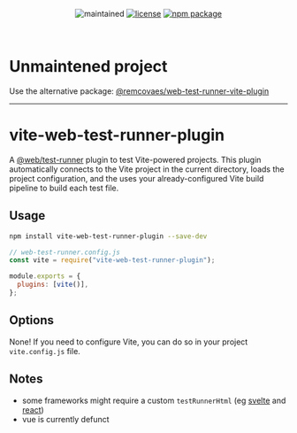 <p align="center">
  <img src="https://img.shields.io/maintenance/yes/2021.svg?style=for-the-badge" alt="maintained">
  <a href="https://github.com/material-svelte/vite-web-test-runner-plugin/blob/main/LICENSE.md"><img src="https://img.shields.io/npm/l/vite-web-test-runner-plugin.svg?style=for-the-badge" alt="license"></a>
  <a href="https://www.npmjs.com/package/vite-web-test-runner-plugin"><img src="https://img.shields.io/npm/v/vite-web-test-runner-plugin.svg?style=for-the-badge" alt="npm package"></a>
</p>
<br/>

# Unmaintened project

Use the alternative package: [@remcovaes/web-test-runner-vite-plugin](https://github.com/remcovaes/web-test-runner-vite-plugin)

---

# vite-web-test-runner-plugin

A [@web/test-runner](https://modern-web.dev/docs/test-runner/overview/) plugin to test Vite-powered projects. This plugin automatically connects to the Vite project in the current directory, loads the project configuration, and the uses your already-configured Vite build pipeline to build each test file.

## Usage

```bash
npm install vite-web-test-runner-plugin --save-dev
```

```js
// web-test-runner.config.js
const vite = require("vite-web-test-runner-plugin");

module.exports = {
  plugins: [vite()],
};
```

## Options

None! If you need to configure Vite, you can do so in your project `vite.config.js` file.

## Notes

- some frameworks might require a custom `testRunnerHtml` (eg [svelte](examples/svelte/web-test-runner.config.js) and [react](examples/react/web-test-runner.config.js))
- vue is currently defunct

